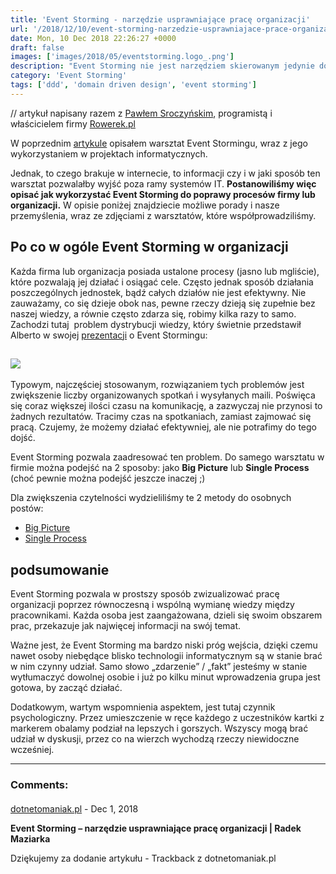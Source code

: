 ```yaml
---
title: 'Event Storming - narzędzie usprawniające pracę organizacji'
url: '/2018/12/10/event-storming-narzedzie-usprawniajace-prace-organizacji/'
date: Mon, 10 Dec 2018 22:26:27 +0000
draft: false
images: ['images/2018/05/eventstorming.logo_.png']
description: "Event Storming nie jest narzędziem skierowanym jedynie do problemów informatycznych. Zobacz jak radzi sobie z poprawą pracy organizacji lub firmy."
category: 'Event Storming'
tags: ['ddd', 'domain driven design', 'event storming']
---
```


// artykuł napisany razem z [Pawłem Sroczyńskim](https://twitter.com/psroczynski), programistą i właścicielem firmy [Rowerek.pl](https://rowerek.pl/)

W poprzednim [artykule](/2018/12/06/event-storming-jak-szybko-odkrywac-nieznane/) opisałem warsztat Event Stormingu, wraz z jego wykorzystaniem w projektach informatycznych.

Jednak, to czego brakuje w internecie, to informacji czy i w jaki sposób ten warsztat pozwalałby wyjść poza ramy systemów IT. **Postanowiliśmy więc opisać jak wykorzystać Event Storming do poprawy procesów firmy lub organizacji.** W opisie poniżej znajdziecie możliwe porady i nasze przemyślenia, wraz ze zdjęciami z warsztatów, które współprowadziliśmy.

## Po co w ogóle Event Storming w organizacji

Każda firma lub organizacja posiada ustalone procesy (jasno lub mgliście), które pozwalają jej działać i osiągać cele. Często jednak sposób działania poszczególnych jednostek, bądź całych działów nie jest efektywny. Nie zauważamy, co się dzieje obok nas, pewne rzeczy dzieją się zupełnie bez naszej wiedzy, a równie często zdarza się, robimy kilka razy to samo. Zachodzi tutaj  problem dystrybucji wiedzy, który świetnie przedstawił Alberto w swojej [prezentacji](https://www.slideshare.net/ziobrando/50000-orange-stickies-later/12) o Event Stormingu:

## [![](/images/2018/12/knowledge-distribution.jpg)](/images/2018/12/knowledge-distribution.jpg)

Typowym, najczęściej stosowanym, rozwiązaniem tych problemów jest zwiększenie liczby organizowanych spotkań i wysyłanych maili. Poświęca się coraz większej ilości czasu na komunikację, a zazwyczaj nie przynosi to żadnych rezultatów. Tracimy czas na spotkaniach, zamiast zajmować się pracą. Czujemy, że możemy działać efektywniej, ale nie potrafimy do tego dojść.

Event Storming pozwala zaadresować ten problem. Do samego warsztatu w firmie można podejść na 2 sposoby: jako **Big Picture** lub **Single Process** (choć pewnie można podejść jeszcze inaczej ;)

Dla zwiększenia czytelności wydzieliliśmy te 2 metody do osobnych postów:

 *   [Big Picture](/2018/12/10/event-storming-w-organizacji-big-picture/)
 *   [Single Process](/2018/12/10/event-storming-w-organizacji-single-process/)

## podsumowanie

Event Storming pozwala w prostszy sposób zwizualizować pracę organizacji poprzez równoczesną i wspólną wymianę wiedzy między pracownikami. Każda osoba jest zaangażowana, dzieli się swoim obszarem prac, przekazuje jak najwięcej informacji na swój temat.

Ważne jest, że Event Storming ma bardzo niski próg wejścia, dzięki czemu nawet osoby niebędące blisko technologii informatycznym są w stanie brać w nim czynny udział. Samo słowo „zdarzenie” / „fakt” jesteśmy w stanie wytłumaczyć dowolnej osobie i już po kilku minut wprowadzenia grupa jest gotowa, by zacząć działać.

Dodatkowym, wartym wspomnienia aspektem, jest tutaj czynnik psychologiczny. Przez umieszczenie w ręce każdego z uczestników kartki z markerem obalamy podział na lepszych i gorszych. Wszyscy mogą brać udział w dyskusji, przez co na wierzch wychodzą rzeczy niewidoczne wcześniej.

---
### Comments:
#### 
[dotnetomaniak.pl](https://dotnetomaniak.pl/Event-Storming-narzedzie-usprawniajace-prace-organizacji-Radek-Maziarka "") - <time datetime="2018-12-10 23:59:30">Dec 1, 2018</time>

**Event Storming – narzędzie usprawniające pracę organizacji | Radek Maziarka**

Dziękujemy za dodanie artykułu - Trackback z dotnetomaniak.pl
